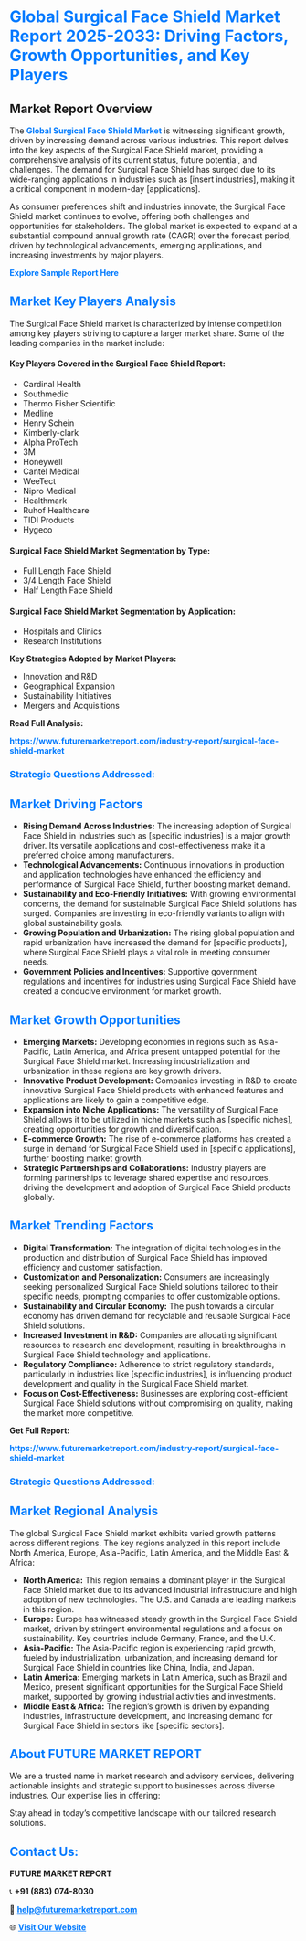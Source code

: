 <h1 style="color: #007BFF;">Global Surgical Face Shield Market Report 2025-2033: Driving Factors, Growth Opportunities, and Key Players</h1>

<section id="overview">
<h2>Market Report Overview</h2>
<p>The <a href="https://www.futuremarketreport.com/industry-report/surgical-face-shield-market" style="color: #007BFF; text-decoration: none;"><strong>Global Surgical Face Shield Market</strong></a> is witnessing significant growth, driven by increasing demand across various industries. This report delves into the key aspects of the Surgical Face Shield market, providing a comprehensive analysis of its current status, future potential, and challenges. The demand for Surgical Face Shield has surged due to its wide-ranging applications in industries such as [insert industries], making it a critical component in modern-day [applications].</p>
<p>As consumer preferences shift and industries innovate, the Surgical Face Shield market continues to evolve, offering both challenges and opportunities for stakeholders. The global market is expected to expand at a substantial compound annual growth rate (CAGR) over the forecast period, driven by technological advancements, emerging applications, and increasing investments by major players.</p>
</section>

<section id="overview">
<p><a href="https://www.futuremarketreport.com/request-sample/reportId=79212" style="color: #007BFF; text-decoration: none;"><strong>Explore Sample Report Here</strong></a></p>
</section>

<section id="key-players">
<h2 style="color: #007BFF;">Market Key Players Analysis</h2>
<p>The Surgical Face Shield market is characterized by intense competition among key players striving to capture a larger market share. Some of the leading companies in the market include:</p>
<h4>Key Players Covered in the Surgical Face Shield Report:</h4>
<ul><li>Cardinal Health</li><li>Southmedic</li><li>Thermo Fisher Scientific</li><li>Medline</li><li>Henry Schein</li><li>Kimberly-clark</li><li>Alpha ProTech</li><li>3M</li><li>Honeywell</li><li>Cantel Medical</li><li>WeeTect</li><li>Nipro Medical</li><li>Healthmark</li><li>Ruhof Healthcare</li><li>TIDI Products</li><li>Hygeco</li></ul>
<h4>Surgical Face Shield Market Segmentation by Type:</h4>
<ul><li>Full Length Face Shield</li><li>3/4 Length Face Shield</li><li>Half Length Face Shield</li></ul>

<h4>Surgical Face Shield Market Segmentation by Application:</h4>
<ul><li>Hospitals and Clinics</li><li>Research Institutions</li></ul>
<p><strong>Key Strategies Adopted by Market Players:</strong></p>
<ul>
<li>Innovation and R&D</li>
<li>Geographical Expansion</li>
<li>Sustainability Initiatives</li>
<li>Mergers and Acquisitions</li>
</ul>
</section>

<section>
<p><strong>Read Full Analysis: </strong></p><a href="https://www.futuremarketreport.com/industry-report/surgical-face-shield-market" style="color: #007BFF; text-decoration: none;"><strong>https://www.futuremarketreport.com/industry-report/surgical-face-shield-market</strong></a>
<h3 style="color: #007BFF;">Strategic Questions Addressed:</h3>
</section>

<section id="driving-factors">
<h2 style="color: #007BFF;">Market Driving Factors</h2>
<ul>
<li><strong>Rising Demand Across Industries:</strong> The increasing adoption of Surgical Face Shield in industries such as [specific industries] is a major growth driver. Its versatile applications and cost-effectiveness make it a preferred choice among manufacturers.</li>
<li><strong>Technological Advancements:</strong> Continuous innovations in production and application technologies have enhanced the efficiency and performance of Surgical Face Shield, further boosting market demand.</li>
<li><strong>Sustainability and Eco-Friendly Initiatives:</strong> With growing environmental concerns, the demand for sustainable Surgical Face Shield solutions has surged. Companies are investing in eco-friendly variants to align with global sustainability goals.</li>
<li><strong>Growing Population and Urbanization:</strong> The rising global population and rapid urbanization have increased the demand for [specific products], where Surgical Face Shield plays a vital role in meeting consumer needs.</li>
<li><strong>Government Policies and Incentives:</strong> Supportive government regulations and incentives for industries using Surgical Face Shield have created a conducive environment for market growth.</li>
</ul>
</section>

<section id="growth-opportunities">
<h2 style="color: #007BFF;">Market Growth Opportunities</h2>
<ul>
<li><strong>Emerging Markets:</strong> Developing economies in regions such as Asia-Pacific, Latin America, and Africa present untapped potential for the Surgical Face Shield market. Increasing industrialization and urbanization in these regions are key growth drivers.</li>
<li><strong>Innovative Product Development:</strong> Companies investing in R&D to create innovative Surgical Face Shield products with enhanced features and applications are likely to gain a competitive edge.</li>
<li><strong>Expansion into Niche Applications:</strong> The versatility of Surgical Face Shield allows it to be utilized in niche markets such as [specific niches], creating opportunities for growth and diversification.</li>
<li><strong>E-commerce Growth:</strong> The rise of e-commerce platforms has created a surge in demand for Surgical Face Shield used in [specific applications], further boosting market growth.</li>
<li><strong>Strategic Partnerships and Collaborations:</strong> Industry players are forming partnerships to leverage shared expertise and resources, driving the development and adoption of Surgical Face Shield products globally.</li>
</ul>
</section>

<section id="trending-factors">
<h2 style="color: #007BFF;">Market Trending Factors</h2>
<ul>
<li><strong>Digital Transformation:</strong> The integration of digital technologies in the production and distribution of Surgical Face Shield has improved efficiency and customer satisfaction.</li>
<li><strong>Customization and Personalization:</strong> Consumers are increasingly seeking personalized Surgical Face Shield solutions tailored to their specific needs, prompting companies to offer customizable options.</li>
<li><strong>Sustainability and Circular Economy:</strong> The push towards a circular economy has driven demand for recyclable and reusable Surgical Face Shield solutions.</li>
<li><strong>Increased Investment in R&D:</strong> Companies are allocating significant resources to research and development, resulting in breakthroughs in Surgical Face Shield technology and applications.</li>
<li><strong>Regulatory Compliance:</strong> Adherence to strict regulatory standards, particularly in industries like [specific industries], is influencing product development and quality in the Surgical Face Shield market.</li>
<li><strong>Focus on Cost-Effectiveness:</strong> Businesses are exploring cost-efficient Surgical Face Shield solutions without compromising on quality, making the market more competitive.</li>
</ul>
</section>

<section>
<p><strong>Get Full Report: </strong></p><a href="https://www.futuremarketreport.com/industry-report/surgical-face-shield-market" style="color: #007BFF; text-decoration: none;"><strong>https://www.futuremarketreport.com/industry-report/surgical-face-shield-market</strong></a>
<h3 style="color: #007BFF;">Strategic Questions Addressed:</h3>
</section>


<section id="regional-analysis">
<h2 style="color: #007BFF;">Market Regional Analysis</h2>
<p>The global Surgical Face Shield market exhibits varied growth patterns across different regions. The key regions analyzed in this report include North America, Europe, Asia-Pacific, Latin America, and the Middle East & Africa:</p>
<ul>
<li><strong>North America:</strong> This region remains a dominant player in the Surgical Face Shield market due to its advanced industrial infrastructure and high adoption of new technologies. The U.S. and Canada are leading markets in this region.</li>
<li><strong>Europe:</strong> Europe has witnessed steady growth in the Surgical Face Shield market, driven by stringent environmental regulations and a focus on sustainability. Key countries include Germany, France, and the U.K.</li>
<li><strong>Asia-Pacific:</strong> The Asia-Pacific region is experiencing rapid growth, fueled by industrialization, urbanization, and increasing demand for Surgical Face Shield in countries like China, India, and Japan.</li>
<li><strong>Latin America:</strong> Emerging markets in Latin America, such as Brazil and Mexico, present significant opportunities for the Surgical Face Shield market, supported by growing industrial activities and investments.</li>
<li><strong>Middle East & Africa:</strong> The region’s growth is driven by expanding industries, infrastructure development, and increasing demand for Surgical Face Shield in sectors like [specific sectors].</li>
</ul>
</section>

<footer>
<h2 style="color: #007BFF;">About FUTURE MARKET REPORT</h2>
<p>We are a trusted name in market research and advisory services, delivering actionable insights and strategic support to businesses across diverse industries. Our expertise lies in offering:</p>

<p>Stay ahead in today’s competitive landscape with our tailored research solutions.</p>

<h2 style="color: #007BFF;">Contact Us:</h2>
<p><strong>FUTURE MARKET REPORT</strong></p>
<p>📞 <strong>+91 (883) 074-8030</strong></p>
<p>📧 <strong><a href="mailto:help@futuremarketreport.com" style="color: #007BFF;">help@futuremarketreport.com</a></strong></p>
<p>🌐 <strong><a href="https://www.futuremarketreport.com/" style="color: #007BFF;">Visit Our Website</a></strong></p>
</footer>